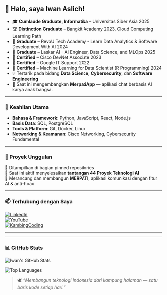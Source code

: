 ## 👋 Halo, saya Iwan Aslich!

- 🎓 **Cumlaude Graduate, Informatika** – Universitas Siber Asia 2025  
- 🏆 **Distinction Graduate** – Bangkit Academy 2023, Cloud Computing Learning Path
- 🎯 **Graduate** – RevoU Tech Academy - Learn Data Analytics & Software Development With AI 2024
- 🎯 **Graduate** – Laskar AI - AI Engineer, Data Science, and MLOps 2025
- 📜 **Certified** – Cisco DevNet Associate 2023
- 📜 **Certified** – Google IT Support 2022
- 📜 **Certified** – Machine Learning for Data Scientist (R Programming) 2024
- 💡 Tertarik pada bidang **Data Science**, **Cybersecurity**, dan **Software Engineering**  
- 🚀 Saat ini mengembangkan **MerpatiApp** — aplikasi chat berbasis AI karya anak bangsa.

---

### 🔧 Keahlian Utama
- **Bahasa & Framework**: Python, JavaScript, React, Node.js  
- **Basis Data**: SQL, PostgreSQL  
- **Tools & Platform**: Git, Docker, Linux  
- **Networking & Keamanan**: Cisco Networking, Cybersecurity Fundamental  

---

### 📌 Proyek Unggulan
🌟 Ditampilkan di bagian pinned repositories  
🧠 Saat ini aktif menyelesaikan **tantangan 44 Proyek Teknologi AI**  
📱 Merancang dan membangun **MERPATI**, aplikasi komunikasi dengan fitur AI & anti-hoax

---

### 📫 Terhubung dengan Saya
[![LinkedIn](https://img.shields.io/badge/LinkedIn-blue?logo=linkedin&style=flat-square)](https://www.linkedin.com/in/aslich)  
[![YouTube](https://img.shields.io/badge/YouTube-red?logo=youtube&style=flat-square)](https://www.youtube.com/iwanaslich)  
[![KambingCoding](https://img.shields.io/badge/KambingCoding-Portfolio-blueviolet)](https://kambingcoding.vercel.app)

---

---

### 📊 GitHub Stats

![Iwan's GitHub Stats](https://github-readme-stats.vercel.app/api?username=aslich86&show_icons=true&theme=tokyonight&hide_title=true&count_private=true)

![Top Languages](https://github-readme-stats.vercel.app/api/top-langs/?username=aslich86&layout=compact&theme=tokyonight)

<!-- Opsional: Snake Animation -->
<!-- ![GitHub Snake](https://github.com/aslich86/aslich86/raw/output/github-contribution-grid-snake.svg) -->


> 🕊️ *“Membangun teknologi Indonesia dari kampung halaman — satu baris kode setiap hari.”*
